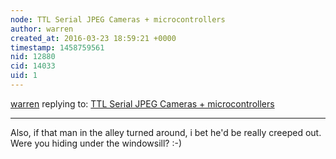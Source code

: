 ```yaml
---
node: TTL Serial JPEG Cameras + microcontrollers
author: warren
created_at: 2016-03-23 18:59:21 +0000
timestamp: 1458759561
nid: 12880
cid: 14033
uid: 1
---
```




[warren](../profile/warren) replying to: [TTL Serial JPEG Cameras + microcontrollers](../notes/donblair/03-23-2016/ttl-serial-jpeg-cameras-microcontrollers)

----
Also, if that man in the alley turned around, i bet he'd be really creeped out. Were you hiding under the windowsill? :-)